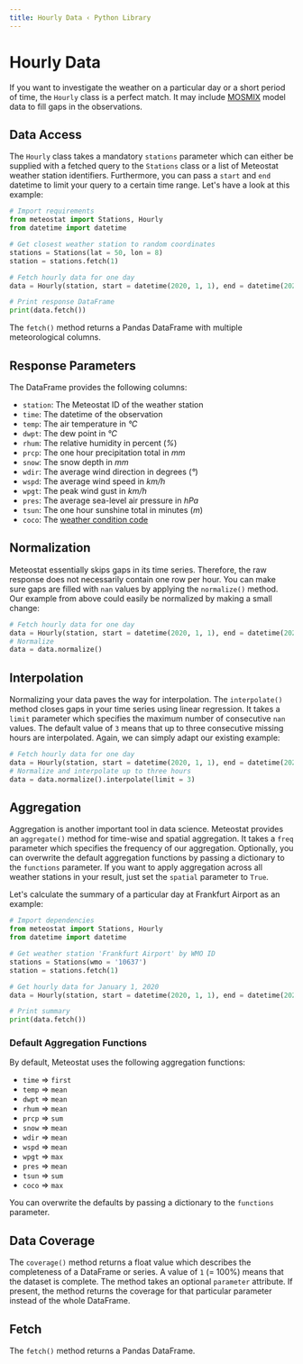 ```yaml
---
title: Hourly Data ‹ Python Library
---
```


# Hourly Data

If you want to investigate the weather on a particular day or a short period of time, the `Hourly` class is a perfect match. It may include [MOSMIX](https://www.dwd.de/EN/ourservices/met_application_mosmix/met_application_mosmix.html) model data to fill gaps in the observations.

## Data Access
The `Hourly` class takes a mandatory `stations` parameter which can either be supplied with a fetched query to the `Stations` class or a list of Meteostat weather station identifiers. Furthermore, you can pass a `start` and `end` datetime to limit your query to a certain time range. Let's have a look at this example:

```python
# Import requirements
from meteostat import Stations, Hourly
from datetime import datetime

# Get closest weather station to random coordinates
stations = Stations(lat = 50, lon = 8)
station = stations.fetch(1)

# Fetch hourly data for one day
data = Hourly(station, start = datetime(2020, 1, 1), end = datetime(2020, 1, 1, 23, 59))

# Print response DataFrame
print(data.fetch())
```

The `fetch()` method returns a Pandas DataFrame with multiple meteorological columns.

## Response Parameters
The DataFrame provides the following columns:

* `station`: The Meteostat ID of the weather station
* `time`: The datetime of the observation
* `temp`: The air temperature in _°C_
* `dwpt`: The dew point in _°C_
* `rhum`: The relative humidity in percent (_%_)
* `prcp`: The one hour precipitation total in _mm_
* `snow`: The snow depth in _mm_
* `wdir`: The average wind direction in degrees (_°_)
* `wspd`: The average wind speed in _km/h_
* `wpgt`: The peak wind gust in _km/h_
* `pres`: The average sea-level air pressure in _hPa_
* `tsun`: The one hour sunshine total in minutes (_m_)
* `coco`: The [weather condition code](https://dev.meteostat.net/getting-started/formats-and-units)

## Normalization
Meteostat essentially skips gaps in its time series. Therefore, the raw response does not necessarily contain one row per hour. You can make sure gaps are filled with `nan` values by applying the `normalize()` method. Our example from above could easily be normalized by making a small change:

```python
# Fetch hourly data for one day
data = Hourly(station, start = datetime(2020, 1, 1), end = datetime(2020, 1, 1, 23, 59))
# Normalize
data = data.normalize()
```

## Interpolation
Normalizing your data paves the way for interpolation. The `interpolate()` method closes gaps in your time series using linear regression. It takes a `limit` parameter which specifies the maximum number of consecutive `nan` values. The default value of `3` means that up to three consecutive missing hours are interpolated. Again, we can simply adapt our existing example:

```python
# Fetch hourly data for one day
data = Hourly(station, start = datetime(2020, 1, 1), end = datetime(2020, 1, 1, 23, 59))
# Normalize and interpolate up to three hours
data = data.normalize().interpolate(limit = 3)
```

## Aggregation
Aggregation is another important tool in data science. Meteostat provides an `aggregate()` method for time-wise and spatial aggregation. It takes a `freq` parameter which specifies the frequency of our aggregation. Optionally, you can overwrite the default aggregation functions by passing a dictionary to the `functions` parameter. If you want to apply aggregation across all weather stations in your result, just set the `spatial` parameter to `True`.

Let's calculate the summary of a particular day at Frankfurt Airport as an example:

```python
# Import dependencies
from meteostat import Stations, Hourly
from datetime import datetime

# Get weather station 'Frankfurt Airport' by WMO ID
stations = Stations(wmo = '10637')
station = stations.fetch(1)

# Get hourly data for January 1, 2020
data = Hourly(station, start = datetime(2020, 1, 1), end = datetime(2020, 1, 1, 23, 59)).aggregate(freq = '1D')

# Print summary
print(data.fetch())
```

### Default Aggregation Functions
By default, Meteostat uses the following aggregation functions:

* `time` => `first`
* `temp` => `mean`
* `dwpt` => `mean`
* `rhum` => `mean`
* `prcp` => `sum`
* `snow` => `mean`
* `wdir` => `mean`
* `wspd` => `mean`
* `wpgt` => `max`
* `pres` => `mean`
* `tsun` => `sum`
* `coco` => `max`

You can overwrite the defaults by passing a dictionary to the `functions` parameter.

## Data Coverage
The `coverage()` method returns a float value which describes the completeness of a DataFrame or series. A value of `1` (= 100%) means that the dataset is complete. The method takes an optional `parameter` attribute. If present, the method returns the coverage for that particular parameter instead of the whole DataFrame.

## Fetch
The `fetch()` method returns a Pandas DataFrame.
